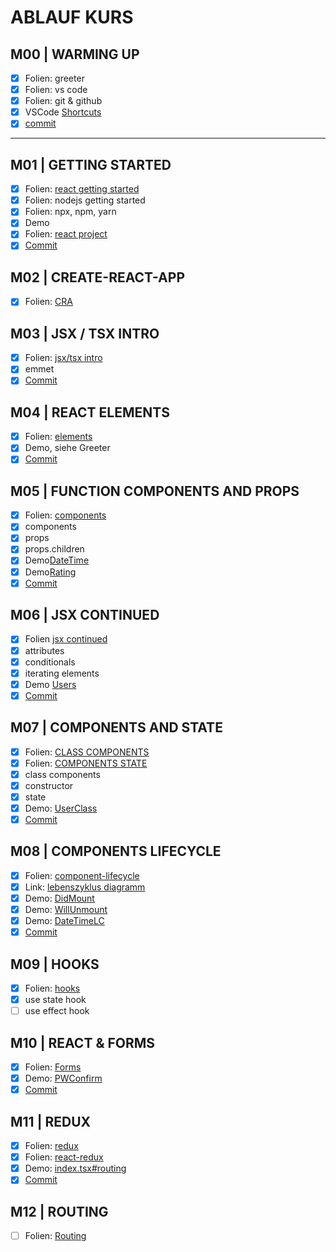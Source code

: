 # ABLAUF KURS

## M00 | WARMING UP

- [x] Folien: greeter
- [x] Folien: vs code
- [x] Folien: git & github
- [x] VSCode [Shortcuts](./SHORTCUTS-VSCODE.md)
- [x] [commit](https://github.com/ppedvAG/2020-10-29-react-vc/commit/187978eca71d0446cab823abef13e00fe805a45b)

---

## M01 | GETTING STARTED

- [x] Folien: [react getting started](SLIDES/REACT.md#getting-started)
- [x] Folien: nodejs getting started
- [x] Folien: npx, npm, yarn
- [x] Demo
- [x] Folien: [react project](SLIDES/REACT.md#project)
- [x] [Commit](https://github.com/ppedvAG/2020-10-29-react-vc/commit/e2deca00766c2043fed8242a9e606a527ebb9baa)

## M02 | CREATE-REACT-APP

- [x] Folien: [CRA](SLIDES/REACT.md#create-react-app)

## M03 | JSX / TSX INTRO

- [x] Folien: [jsx/tsx intro](SLIDES/REACT.md#jsx--tsx)
- [x] emmet
- [x] [Commit](https://github.com/ppedvAG/2020-10-29-react-vc/commit/8266bcaf24c2c6ed7276be7bb2ee8c8378a3eb2a)

## M04 | REACT ELEMENTS

- [x] Folien: [elements](SLIDES/REACT.md#elements)
- [x] Demo, siehe Greeter
- [x] [Commit](https://github.com/ppedvAG/2020-10-29-react-vc/commit/7684e29f3d96f310d2d2b2d753a1942861f8ca36)

## M05 | FUNCTION COMPONENTS AND PROPS

- [x] Folien: [components](SLIDES/REACT.md#components)
- [x] components
- [x] props
- [x] props.children
- [x] Demo[DateTime](./re-ts-app/src/DateTime.tsx)
- [x] Demo[Rating](./re-ts-app/src/Rating.tsx)
- [x] [Commit](https://github.com/ppedvAG/2020-10-29-react-vc/commit/e862fd611dec0582ecf0197de156436fdbbf1a1e)

## M06 | JSX CONTINUED

- [x] Folien [jsx continued](SLIDES/REACT.md#jsx--element-attributes)
- [x] attributes
- [x] conditionals
- [x] iterating elements
- [x] Demo [Users](re-ts-app/src/Users.tsx)
- [x] [Commit](https://github.com/ppedvAG/2020-10-29-react-vc/commit/f6b71a43c08e6d9309245855dcb02175bc74f630)

## M07 | COMPONENTS AND STATE

- [x] Folien: [CLASS COMPONENTS](SLIDES/REACT.md#class-components)
- [x] Folien: [COMPONENTS STATE](SLIDES/REACT.md#component-state)
- [x] class components
- [x] constructor
- [x] state
- [x] Demo: [UserClass](re-ts-app/src/UsersClass.tsx)
- [x] [Commit](https://github.com/ppedvAG/2020-10-29-react-vc/commit/becd4192e4afcfb4a0595ec92013445654d981bd)

## M08 | COMPONENTS LIFECYCLE

- [x] Folien: [component-lifecycle](SLIDES/REACT.md#component-lifecycle)
- [x] Link: [lebenszyklus diagramm](https://projects.wojtekmaj.pl/react-lifecycle-methods-diagram/)
- [x] Demo: [DidMount](re-ts-app/src/Lifecycle/DidMount.tsx)
- [x] Demo: [WillUnmount](re-ts-app/src/Lifecycle/WillUnmount.tsx)
- [x] Demo: [DateTimeLC](re-ts-app/src/Lifecycle/DateTimeLC.tsx)
- [x] [Commit](https://github.com/ppedvAG/2020-10-29-react-vc/commit/a63648235cada5d252e7e1c89170e1769b05b264)

## M09 | HOOKS

- [x] Folien: [hooks](SLIDES/REACT.md#hooks)
- [x] use state hook
- [ ] use effect hook

## M10 | REACT & FORMS

- [x] Folien: [Forms](SLIDES/REACT.md#forms)
- [x] Demo: [PWConfirm](re-ts-app/src/Forms/PWConfirm.tsx)
- [x] [Commit](https://github.com/ppedvAG/2020-10-29-react-vc/commit/3d363cc2f6dec549d7eb19adab1ddb6b02e100ab)

## M11 | REDUX

- [x] Folien: [redux](SLIDES/REDUX.md#redux--idea)
- [x] Folien: [react-redux](SLIDES/REDUX.md#react-redux--idea)
- [x] Demo: [index.tsx#routing](re-ts-app/src/index.tsx)
- [x] [Commit]()

## M12 | ROUTING

- [ ] Folien: [Routing](SLIDES/REACT.md#router)


<!-- 
  
## M | COMPONENTS COMMUNICATION

- [ ] lifting state up
- [ ] components as props
- [x] components in state
- [ ] specialization

## M | SSR

- [ ] ssr vs csr
- [ ] react & ssr
 -->

